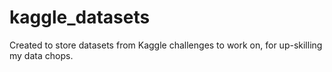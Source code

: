 # kaggle_datasets

Created to store datasets from Kaggle challenges to work on, for up-skilling my data chops. 
